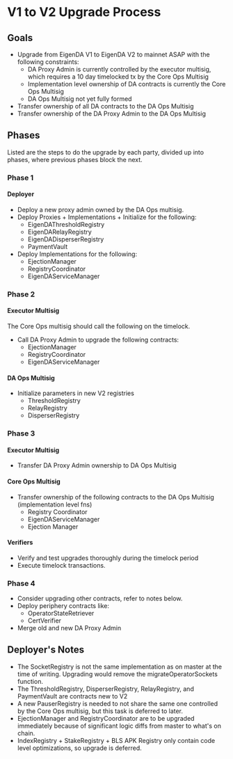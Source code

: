 # V1 to V2 Upgrade Process

## Goals

* Upgrade from EigenDA V1 to EigenDA V2 to mainnet ASAP with the following constraints:
    * DA Proxy Admin is currently controlled by the executor multisig, which requires a 10 day timelocked tx by the Core Ops Multisig
    * Implementation level ownership of DA contracts is currently the Core Ops Multisig
    * DA Ops Multisig not yet fully formed
* Transfer ownership of all DA contracts to the DA Ops Multisig
* Transfer ownership of the DA Proxy Admin to the DA Ops Multisig

## Phases

Listed are the steps to do the upgrade by each party, divided up into phases, where previous phases block the next.

### Phase 1

#### Deployer 
* Deploy a new proxy admin owned by the DA Ops multisig. 
* Deploy Proxies + Implementations + Initialize for the following:
    * EigenDAThresholdRegistry
    * EigenDARelayRegistry
    * EigenDADisperserRegistry
    * PaymentVault
* Deploy Implementations for the following:
    * EjectionManager
    * RegistryCoordinator
    * EigenDAServiceManager

###  Phase 2

#### Executor Multisig
The Core Ops multisig should call the following on the timelock.

* Call DA Proxy Admin to upgrade the following contracts:
    * EjectionManager
    * RegistryCoordinator
    * EigenDAServiceManager

#### DA Ops Multisig
* Initialize parameters in new V2 registries
    * ThresholdRegistry
    * RelayRegistry
    * DisperserRegistry

### Phase 3

#### Executor Multisig
* Transfer DA Proxy Admin ownership to DA Ops Multisig

#### Core Ops Multisig
* Transfer ownership of the following contracts to the DA Ops Multisig (implementation level fns)
    * Registry Coordinator
    * EigenDAServiceManager
    * Ejection Manager

#### Verifiers
* Verify and test upgrades thoroughly during the timelock period
* Execute timelock transactions.

### Phase 4
* Consider upgrading other contracts, refer to notes below.
* Deploy periphery contracts like:
    * OperatorStateRetriever 
    * CertVerifier 
* Merge old and new DA Proxy Admin

## Deployer's Notes

* The SocketRegistry is not the same implementation as on master at the time of writing. Upgrading would remove the migrateOperatorSockets function.
* The ThresholdRegistry, DisperserRegistry, RelayRegistry, and PaymentVault are contracts new to V2
* A new PauserRegistry is needed to not share the same one controlled by the Core Ops multisig, but this task is deferred to later.
* EjectionManager and RegistryCoordinator are to be upgraded immediately because of significant logic diffs from master to what's on chain.
* IndexRegistry + StakeRegistry + BLS APK Registry only contain code level optimizations, so upgrade is deferred.
